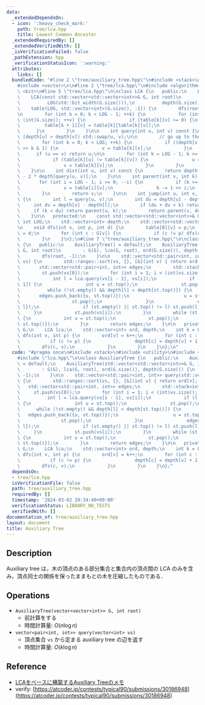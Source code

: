 ```yaml
---
data:
  _extendedDependsOn:
  - icon: ':heavy_check_mark:'
    path: tree/lca.hpp
    title: Lowest Common Ancestor
  _extendedRequiredBy: []
  _extendedVerifiedWith: []
  _isVerificationFailed: false
  _pathExtension: hpp
  _verificationStatusIcon: ':warning:'
  attributes:
    links: []
  bundledCode: "#line 2 \"tree/auxiliary_tree.hpp\"\n#include <stack>\n#include <utility>\n\
    #include <vector>\n\n#line 2 \"tree/lca.hpp\"\n#include <algorithm>\n#include\
    \ <bit>\n#line 5 \"tree/lca.hpp\"\n\nclass LCA {\n   public:\n    LCA() = default;\n\
    \    LCA(const std::vector<std::vector<int>>& G, int root)\n        : G(G),\n\
    \          LOG(std::bit_width(G.size())),\n          depth(G.size()),\n      \
    \    table(LOG, std::vector<int>(G.size(), -1)) {\n        dfs(root, -1, 0);\n\
    \n        for (int k = 0; k < LOG - 1; ++k) {\n            for (int v = 0; v <\
    \ (int)G.size(); ++v) {\n                if (table[k][v] >= 0) {\n           \
    \         table[k + 1][v] = table[k][table[k][v]];\n                }\n      \
    \      }\n        }\n    }\n\n    int query(int u, int v) const {\n        if\
    \ (depth[u] > depth[v]) std::swap(u, v);\n\n        // go up to the same depth\n\
    \        for (int k = 0; k < LOG; ++k) {\n            if ((depth[v] - depth[u])\
    \ >> k & 1) {\n                v = table[k][v];\n            }\n        }\n  \
    \      if (u == v) return u;\n\n        for (int k = LOG - 1; k >= 0; --k) {\n\
    \            if (table[k][u] != table[k][v]) {\n                u = table[k][u];\n\
    \                v = table[k][v];\n            }\n        }\n        return table[0][u];\n\
    \    }\n\n    int dist(int u, int v) const {\n        return depth[u] + depth[v]\
    \ - 2 * depth[query(u, v)];\n    }\n\n    int parent(int v, int k) const {\n \
    \       for (int i = LOG - 1; i >= 0; --i) {\n            if (k >= (1 << i)) {\n\
    \                v = table[i][v];\n                k -= 1 << i;\n            }\n\
    \        }\n        return v;\n    }\n\n    int jump(int u, int v, int k) const\
    \ {\n        int l = query(u, v);\n        int du = depth[u] - depth[l];\n   \
    \     int dv = depth[v] - depth[l];\n        if (du + dv < k) return -1;\n   \
    \     if (k < du) return parent(u, k);\n        return parent(v, du + dv - k);\n\
    \    }\n\n   protected:\n    const std::vector<std::vector<int>>& G;\n    const\
    \ int LOG;\n    std::vector<int> depth;\n    std::vector<std::vector<int>> table;\n\
    \n    void dfs(int v, int p, int d) {\n        table[0][v] = p;\n        depth[v]\
    \ = d;\n        for (int c : G[v]) {\n            if (c != p) dfs(c, v, d + 1);\n\
    \        }\n    }\n};\n#line 7 \"tree/auxiliary_tree.hpp\"\n\nclass AuxiliaryTree\
    \ {\n   public:\n    AuxiliaryTree() = default;\n    AuxiliaryTree(std::vector<std::vector<int>>&\
    \ G, int root)\n        : G(G), lca(G, root), ord(G.size()), depth(G.size()) {\n\
    \        dfs(root, -1);\n    }\n\n    std::vector<std::pair<int, int>> query(std::vector<int>\
    \ vs) {\n        std::ranges::sort(vs, {}, [&](int v) { return ord[v]; });\n \
    \       std::vector<std::pair<int, int>> edges;\n        std::stack<int> st;\n\
    \        st.push(vs[0]);\n        for (int i = 1; i < (int)vs.size(); ++i) {\n\
    \            int l = lca.query(vs[i - 1], vs[i]);\n            if (l != vs[i -\
    \ 1]) {\n                int u = st.top();\n                st.pop();\n      \
    \          while (!st.empty() && depth[l] < depth[st.top()]) {\n             \
    \       edges.push_back({u, st.top()});\n                    u = st.top();\n \
    \                   st.pop();\n                }\n                edges.push_back({u,\
    \ l});\n                if (st.empty() || st.top() != l) st.push(l);\n       \
    \     }\n            st.push(vs[i]);\n        }\n        while (st.size() > 1)\
    \ {\n            int u = st.top();\n            st.pop();\n            edges.push_back({u,\
    \ st.top()});\n        }\n        return edges;\n    }\n\n   private:\n    std::vector<std::vector<int>>\
    \ G;\n    LCA lca;\n    std::vector<int> ord, depth;\n    int k = 0;\n\n    void\
    \ dfs(int v, int p) {\n        ord[v] = k++;\n        for (int c : G[v]) {\n \
    \           if (c != p) {\n                depth[c] = depth[v] + 1;\n        \
    \        dfs(c, v);\n            }\n        }\n    }\n};\n"
  code: "#pragma once\n#include <stack>\n#include <utility>\n#include <vector>\n\n\
    #include \"lca.hpp\"\n\nclass AuxiliaryTree {\n   public:\n    AuxiliaryTree()\
    \ = default;\n    AuxiliaryTree(std::vector<std::vector<int>>& G, int root)\n\
    \        : G(G), lca(G, root), ord(G.size()), depth(G.size()) {\n        dfs(root,\
    \ -1);\n    }\n\n    std::vector<std::pair<int, int>> query(std::vector<int> vs)\
    \ {\n        std::ranges::sort(vs, {}, [&](int v) { return ord[v]; });\n     \
    \   std::vector<std::pair<int, int>> edges;\n        std::stack<int> st;\n   \
    \     st.push(vs[0]);\n        for (int i = 1; i < (int)vs.size(); ++i) {\n  \
    \          int l = lca.query(vs[i - 1], vs[i]);\n            if (l != vs[i - 1])\
    \ {\n                int u = st.top();\n                st.pop();\n          \
    \      while (!st.empty() && depth[l] < depth[st.top()]) {\n                 \
    \   edges.push_back({u, st.top()});\n                    u = st.top();\n     \
    \               st.pop();\n                }\n                edges.push_back({u,\
    \ l});\n                if (st.empty() || st.top() != l) st.push(l);\n       \
    \     }\n            st.push(vs[i]);\n        }\n        while (st.size() > 1)\
    \ {\n            int u = st.top();\n            st.pop();\n            edges.push_back({u,\
    \ st.top()});\n        }\n        return edges;\n    }\n\n   private:\n    std::vector<std::vector<int>>\
    \ G;\n    LCA lca;\n    std::vector<int> ord, depth;\n    int k = 0;\n\n    void\
    \ dfs(int v, int p) {\n        ord[v] = k++;\n        for (int c : G[v]) {\n \
    \           if (c != p) {\n                depth[c] = depth[v] + 1;\n        \
    \        dfs(c, v);\n            }\n        }\n    }\n};"
  dependsOn:
  - tree/lca.hpp
  isVerificationFile: false
  path: tree/auxiliary_tree.hpp
  requiredBy: []
  timestamp: '2024-03-02 20:34:40+09:00'
  verificationStatus: LIBRARY_NO_TESTS
  verifiedWith: []
documentation_of: tree/auxiliary_tree.hpp
layout: document
title: Auxiliary Tree
---
```


## Description

Auxiliary tree は，木の頂点のある部分集合と集合内の頂点間の LCA のみを含み，頂点同士の関係を保ったままもとの木を圧縮したものである．

## Operations

- `AuxiliaryTree(vector<vector<int>> G, int root)`
    - 前計算をする
    - 時間計算量: $O(n\log n)$
- `vector<pair<int, int>> query(vector<int> vs)`
    - 頂点集合 `vs` から定まる auxiliary tree の辺を返す
    - 時間計算量: $O(k\log n)$

## Reference

- [LCAをベースに構築するAuxiliary Treeのメモ](https://smijake3.hatenablog.com/entry/2019/09/15/200200)
- verify: [https://atcoder.jp/contests/typical90/submissions/30186948](https://atcoder.jp/contests/typical90/submissions/30186948)